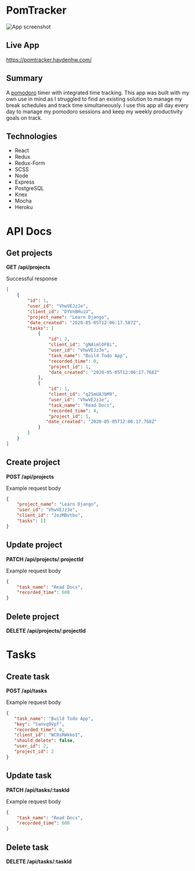 PomTracker
=================
![App screenshot](client/public/images/pomtracker-screenshot.png)

## Live App
https://pomtracker.haydenhw.com/

## Summary
A [pomodoro](https://en.wikipedia.org/wiki/Pomodoro_Technique) timer with integrated time tracking. This app was built with my own use in mind as I
struggled to find an existing solution to manage my break schedules and track time simultaneously. I use this app all day every day to manage my pomodoro sessions and keep my weekly productivity goals on track.

## Technologies
* React
* Redux
* Redux-Form
* SCSS
* Node
* Express
* PostgreSQL
* Knex
* Mocha
* Heroku

API Docs
=================

## Get projects 

<strong>GET /api/projects</strong>

Successful response
```json
[
    {
        "id": 1,
        "user_id": "VhwVEJzJe",
        "client_id": "DYVnBHuiU",
        "project_name": "Learn Django",
        "date_created": "2020-05-05T12:06:17.587Z",
        "tasks": [
            {
                "id": 2,
                "client_id": "gNAimlOFBi",
                "user_id": "VhwVEJzJe",
                "task_name": "Build Todo App",
                "recorded_time": 0,
                "project_id": 1,
                "date_created": "2020-05-05T12:06:17.768Z"
            },
            {
                "id": 1,
                "client_id": "q2SmUAJbM9",
                "user_id": "VhwVEJzJe",
                "task_name": "Read Docs",
                "recorded_time": 4,
                "project_id": 1,
               "date_created": "2020-05-05T12:06:17.768Z"
            }
        ]
    }
]
```

## Create project 
<strong>POST /api/projects</strong>

Example request body
```json 
{
    "project_name": "Learn Django",
    "user_id": "VhwVEJzJe",
    "client_id": "2ozMBvtbu",
    "tasks": []
}
```

## Update project 
<strong>PATCH /api/projects/:projectId</strong>

Example request body
```json
{ 
    "task_name": "Read Docs",
    "recorded_time": 600
}
```
## Delete project 
<strong>DELETE /api/projects/:projectId</strong>

Tasks
=================

## Create task 
<strong>POST /api/tasks</strong>

Example request body
```json 
{
   "task_name": "Build Todo App",
   "key": "Sanvq9Vpf",
   "recorded_time": 0,
   "client_id": "WC0sRWkkoI",
   "should_delete": false,
   "user_id": 2,
   "project_id": 2
}
```

## Update task 
<strong>PATCH /api/tasks/:taskId</strong>

Example request body
```json
{ 
    "task_name": "Read Docs",
    "recorded_time": 600
}
```
## Delete task 
<strong>DELETE /api/tasks/:taskId</strong>
